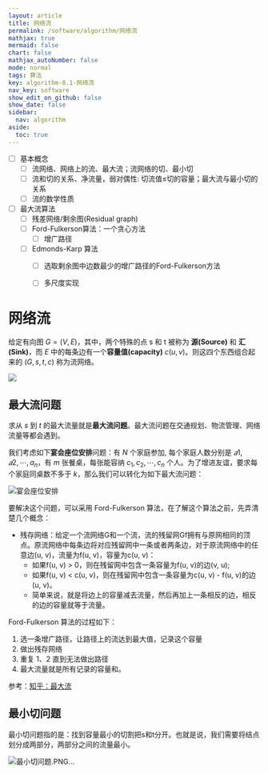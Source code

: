 ```yaml
---
layout: article
title: 网络流
permalink: /software/algorithm/网络流
mathjax: true
mermaid: false
chart: false
mathjax_autoNumber: false
mode: normal
tags: 算法
key: algorithm-8.1-网络流
nav_key: software
show_edit_on_github: false
show_date: false
sidebar:
  nav: algorithm
aside:
  toc: true
---
```


<!--more-->

- [ ] 基本概念
  - [ ] 流网络、网络上的流、最大流；流网络的切、最小切
  - [ ] 流和切的关系、净流量，弱对偶性: 切流值≤切的容量；最大流与最小切的关系
  - [ ] 流的数学性质
- [ ] 最大流算法
  - [ ] 残差网络/剩余图(Residual graph)
  - [ ] Ford-Fulkerson算法：一个贪心方法
    - [ ] 增广路径
  - [ ] Edmonds-Karp 算法
    - [ ] 选取剩余图中边数最少的增广路径的Ford-Fulkerson方法
    - [ ] 多尺度实现



# 网络流

给定有向图 $G=(V,E)$，其中，两个特殊的点 s 和 t 被称为 **源(Source)** 和 **汇(Sink)**，而 $E$ 中的每条边有一个**容量值(capacity)** $c(u,v)$。则这四个东西组合起来的 $(G,s,t,c)$ 称为流网络。

![](http://wiki.swarma.net/images/thumb/4/4c/Exampleflownetwork.PNG/400px-Exampleflownetwork.PNG)

## 最大流问题

求从 $s$ 到 $t$ 的最大流量就是**最大流问题**。最大流问题在交通规划、物流管理、网络流量等都会遇到。

我们考虑如下**宴会座位安排**问题：有 $N$ 个家庭参加, 每个家庭人数分别是 $𝑎1,𝑎2,\cdots,a_n$，有 $m$ 张餐桌，每张能容纳 $c_1,c_2,\cdots,c_n$ 个人。为了增进友谊，要求每个家庭同桌数不多于 $k$，那么我们可以转化为如下最大流问题：

<!--![宴会座位安排](/assets/images/宴会座位安排.PNG)-->

![宴会座位安排](https://i.loli.net/2020/08/11/IJCRcD5sfoH8Eqg.png)

要解决这个问题，可以采用 Ford-Fulkerson 算法，在了解这个算法之前，先弄清楚几个概念：

* 残存网络：给定一个流网络G和一个流，流的残留网Gf拥有与原网相同的顶点。原流网络中每条边将对应残留网中一条或者两条边，对于原流网络中的任意边(u, v)，流量为f(u, v)，容量为c(u, v)：
  * 如果f(u, v) > 0，则在残留网中包含一条容量为f(u, v)的边(v, u);
  * 如果f(u, v) < c(u, v)，则在残留网中包含一条容量为c(u, v) - f(u, v)的边(u, v)。
  * 简单来说，就是将边上的容量减去流量，然后再加上一条相反的边，相反的边的容量就等于流量。

Ford-Fulkerson 算法的过程如下：

1. 选一条增广路径，让路径上的流达到最大值，记录这个容量
2. 做出残存网络
3. 重复 1、2 直到无法做出路径
4. 最大流量就是所有记录的容量和。

参考：[知乎：最大流](https://zhuanlan.zhihu.com/p/36229547)


## 最小切问题

最小切问题指的是：找到容量最小的切割把s和t分开。也就是说，我们需要将结点划分成两部分，两部分之间的流量最小。

<!--![最小切问题](/assets/images/最小切问题.PNG)-->

![最小切问题.PNG… ](https://i.loli.net/2020/08/11/hWNiYsrSxQZUtEv.png)

